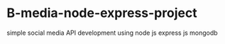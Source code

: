 # B-media-node-express-project
simple social media  API development using node js express js mongodb
